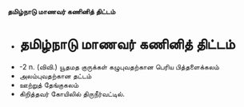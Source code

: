 **தமிழ்நாடு மாணவர் கணினித் திட்டம்**
- # தமிழ்நாடு மாணவர் கணினித் திட்டம்
- -2 n. (விவி.) யூதமத குருக்கள் கழுபுவதற்கான பெரிய பித்தளைக்கலம்
- அலம்புவதற்கான தட்டம்
- ஊற்றுத் தேங்குகலம்
- கிறித்தவர் கோயிலில் திருநீர்வட்டில்.

